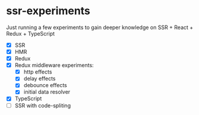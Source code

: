 # ssr-experiments

Just running a few experiments to gain deeper knowledge on SSR + React + Redux + TypeScript

- [x] SSR
- [x] HMR
- [x] Redux
- [x] Redux middleware experiments:
  - [x] http effects
  - [x] delay effects
  - [x] debounce effects
  - [x] initial data resolver
- [x] TypeScript
- [ ] SSR with code-spliting
